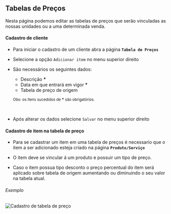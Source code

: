 ## Tabelas de Preços

Nesta página podemos editar as tabelas de preços que serão vinculadas as nossas unidades ou a uma determinada venda.

#### Cadastro de cliente
- Para iniciar o cadastro de um cliente abra a página **`Tabela de Preços`**
- Selecione a opção `Adicionar item` no menu superior direito
- São necessários os seguintes dados:
  - Descrição **\***
  - Data em que entrará em vigor **\***
  - Tabela de preço de origem
  
  <sub>Obs: os itens sucedidos de **\*** são obrigatórios.</sub>
<br>

- Após alterar os dados selecione `Salvar` no menu superior direito

#### Cadastro de item na tabela de preço

- Para se cadastrar um item em uma tabela de preços é necessario que o item a ser adicionado esteja criado na página **`Produto/Serviço`**

- O item deve se vincular á um produto e possuir um tipo de preço.

- Caso o item possua tipo desconto o  preço percentual do item será aplicado sobre tabela de origem aumentando ou diminuindo o seu valor na tabela atual.

###### Exemplo

![Cadastro de tabela de preço](/ui/assets/fluxo-tabela-de-precos.gif)